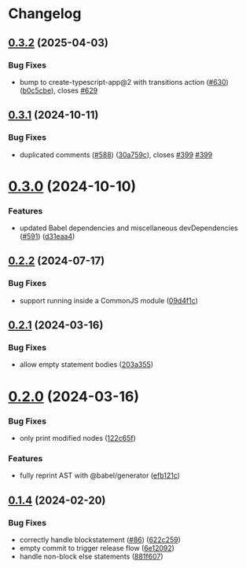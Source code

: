 # Changelog

## [0.3.2](https://github.com/JoshuaKGoldberg/prettier-plugin-curly/compare/0.3.1...0.3.2) (2025-04-03)

### Bug Fixes

- bump to create-typescript-app@2 with transitions action ([#630](https://github.com/JoshuaKGoldberg/prettier-plugin-curly/issues/630)) ([b0c5cbe](https://github.com/JoshuaKGoldberg/prettier-plugin-curly/commit/b0c5cbeb47d15c0bc072232f65fe27063cb3927c)), closes [#629](https://github.com/JoshuaKGoldberg/prettier-plugin-curly/issues/629)

## [0.3.1](https://github.com/JoshuaKGoldberg/prettier-plugin-curly/compare/0.3.0...0.3.1) (2024-10-11)

### Bug Fixes

- duplicated comments ([#588](https://github.com/JoshuaKGoldberg/prettier-plugin-curly/issues/588)) ([30a759c](https://github.com/JoshuaKGoldberg/prettier-plugin-curly/commit/30a759c7e3cee795cd104b81aa4c56a7f9afba32)), closes [#399](https://github.com/JoshuaKGoldberg/prettier-plugin-curly/issues/399) [#399](https://github.com/JoshuaKGoldberg/prettier-plugin-curly/issues/399)

# [0.3.0](https://github.com/JoshuaKGoldberg/prettier-plugin-curly/compare/0.2.2...0.3.0) (2024-10-10)

### Features

- updated Babel dependencies and miscellaneous devDependencies ([#591](https://github.com/JoshuaKGoldberg/prettier-plugin-curly/issues/591)) ([d31eaa4](https://github.com/JoshuaKGoldberg/prettier-plugin-curly/commit/d31eaa40de546f768ec3a7a15ddb7721cefd4597))

## [0.2.2](https://github.com/JoshuaKGoldberg/prettier-plugin-curly/compare/0.2.1...0.2.2) (2024-07-17)

### Bug Fixes

- support running inside a CommonJS module ([09d4f1c](https://github.com/JoshuaKGoldberg/prettier-plugin-curly/commit/09d4f1c032b48593393d378e05955832ba8e9c04))

## [0.2.1](https://github.com/JoshuaKGoldberg/prettier-plugin-curly/compare/0.2.0...0.2.1) (2024-03-16)

### Bug Fixes

- allow empty statement bodies ([203a355](https://github.com/JoshuaKGoldberg/prettier-plugin-curly/commit/203a35518cfb3cda8d1061c5247e2ad66bfbff9d))

# [0.2.0](https://github.com/JoshuaKGoldberg/prettier-plugin-curly/compare/0.1.4...0.2.0) (2024-03-16)

### Bug Fixes

- only print modified nodes ([122c65f](https://github.com/JoshuaKGoldberg/prettier-plugin-curly/commit/122c65f9ab8d2462b9f5fe25c3c1e2be61972972))

### Features

- fully reprint AST with @babel/generator ([efb121c](https://github.com/JoshuaKGoldberg/prettier-plugin-curly/commit/efb121c67a4ce90c50fe4c8c5ba057f66040c9f7))

## [0.1.4](https://github.com/JoshuaKGoldberg/prettier-plugin-curly/compare/0.1.2...0.1.4) (2024-02-20)

### Bug Fixes

- correctly handle blockstatement ([#86](https://github.com/JoshuaKGoldberg/prettier-plugin-curly/issues/86)) ([622c259](https://github.com/JoshuaKGoldberg/prettier-plugin-curly/commit/622c25986ea1f5f8c669c3329e16584ffdc10f3e))
- empty commit to trigger release flow ([6e12092](https://github.com/JoshuaKGoldberg/prettier-plugin-curly/commit/6e120927733279f2b93c5bbf2eef2ff121140316))
- handle non-block else statements ([881f607](https://github.com/JoshuaKGoldberg/prettier-plugin-curly/commit/881f6077ee74646ab6b6d9540f63c4f8b6ca2544))
